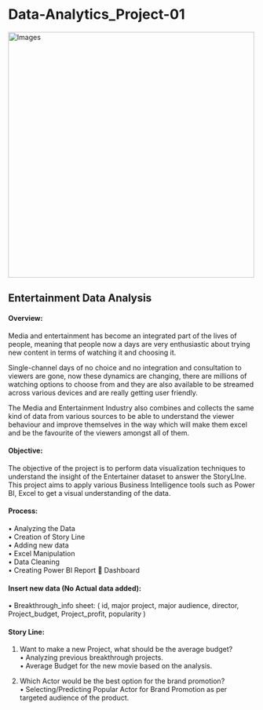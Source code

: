 # Data-Analytics_Project-01


<img width="501" alt="Images" src="https://user-images.githubusercontent.com/104248739/184019018-a6d9896a-ec22-4582-b360-05b53bd23ab7.png">


## **Entertainment Data Analysis**

#### **Overview:** <br />
Media and entertainment has become an integrated part of the lives of people, meaning that people now a days are very enthusiastic about trying new content in terms of watching it and choosing it. <br />
 
Single-channel days of no choice and no integration and consultation to viewers are gone, now these dynamics are changing, there are millions of watching options to choose from and they are also available to be streamed across various devices and are really getting user friendly. <br />

The Media and Entertainment Industry also combines and collects the same kind of data from various sources to be able to understand the viewer behaviour and improve themselves in the way which will make them excel and be the favourite of the viewers amongst all of them. <br />

#### **Objective:** <br />
The objective of the project is to perform data visualization techniques to understand the insight of the Entertainer dataset to answer the StoryLIne. This project aims to apply various Business Intelligence tools such as Power BI, Excel to get a visual understanding of the data.

#### **Process:** <br />
•	Analyzing the Data <br />
•	Creation of Story Line <br />
•	Adding new data <br />
•	Excel Manipulation <br />
•	Data Cleaning <br />
•	Creating Power BI Report  Dashboard <br /> 

#### **Insert new data (No Actual data added):** <br />
•	Breakthrough_info sheet: ( id, major project, major audience, director, Project_budget, Project_profit, popularity )

#### **Story Line:**
1.	Want to make a new Project, what should be the average budget? <br />
•	Analyzing previous breakthrough projects. <br />
•	Average Budget for the new movie based on the analysis.

2.	Which Actor would be the best option for the brand promotion? <br />
•	Selecting/Predicting Popular Actor for Brand Promotion as per targeted audience of the product.
